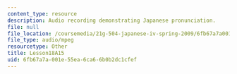 ```yaml
---
content_type: resource
description: Audio recording demonstrating Japanese pronunciation.
file: null
file_location: /coursemedia/21g-504-japanese-iv-spring-2009/6fb67a7a001e55ea6ca66b0b2dc1cfef_Lesson18A15.mp3
file_type: audio/mpeg
resourcetype: Other
title: Lesson18A15
uid: 6fb67a7a-001e-55ea-6ca6-6b0b2dc1cfef
---
```

